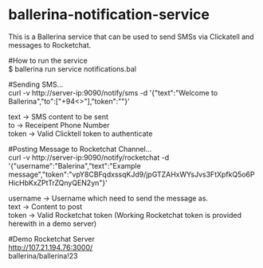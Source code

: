 # ballerina-notification-service  
This is a Ballerina service that can be used to send SMSs via Clickatell and messages to Rocketchat.  


#How to run the service  
$ ballerina run service notifications.bal  

#Sending SMS...  
curl -v http://server-ip:9090/notify/sms -d '{"text":"Welcome to Ballerina","to":["+94<>"],"token":""}'  
  
text -> SMS content to be sent  
to -> Receipent Phone Number  
token -> Valid Clicktell token to authenticate  
  
  
#Posting Message to Rocketchat Channel...  
curl -v http://server-ip:9090/notify/rocketchat -d '{"username":"Balerina","text":"Example message","token":"vpY8CBFqdxssqKJd9/jpGTZAHxWYsJvs3FtXpfkQ5o6PHicHbKxZPtTrZQnyQEN2yn"}'  
  
username -> Username which need to send the message as.  
text -> Content to post  
token -> Valid Rocketchat token (Working Rocketchat token is provided herewith in a demo server)  
  
#Demo Rocketchat Server  
http://107.21.194.76:3000/  
ballerina/ballerina!23  



